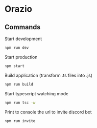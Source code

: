 # Orazio

## Commands

Start development

```bash
npm run dev
```

Start production

```bash
npm start
```

Build application (transform .ts files into .js)

```bash
npm run build
```

Start typescript watching mode

```bash
npm run tsc -w
```

Print to console the url to invite discord bot

```bash
npm run invite
```
